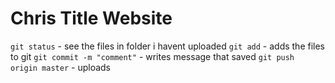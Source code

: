 # Chris Title Website

`git status` - see the files in folder i havent uploaded
`git add` - adds the files to git
`git commit -m "comment"` - writes message that saved
`git push origin master` - uploads